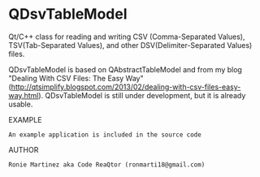 QDsvTableModel
==============

Qt/C++ class for reading and writing CSV (Comma-Separated Values), TSV(Tab-Separated Values), and other DSV(Delimiter-Separated Values) files. 


QDsvTableModel is based on QAbstractTableModel and from my blog "Dealing With CSV Files: The Easy Way" (http://qtsimplify.blogspot.com/2013/02/dealing-with-csv-files-easy-way.html). QDsvTableModel is still under development, but it is already usable.


EXAMPLE

	An example application is included in the source code

AUTHOR

	Ronie Martinez aka Code ReaQtor (ronmarti18@gmail.com)

